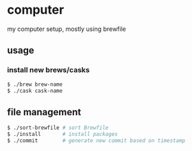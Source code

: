 # computer

my computer setup, mostly using brewfile

## usage

### install new brews/casks

```sh
$ ./brew brew-name
$ ./cask cask-name
```

## file management

```sh
$ ./sort-brewfile # sort Brewfile
$ ./install       # install packages
$ ./commit        # generate new commit based on timestamp
```

